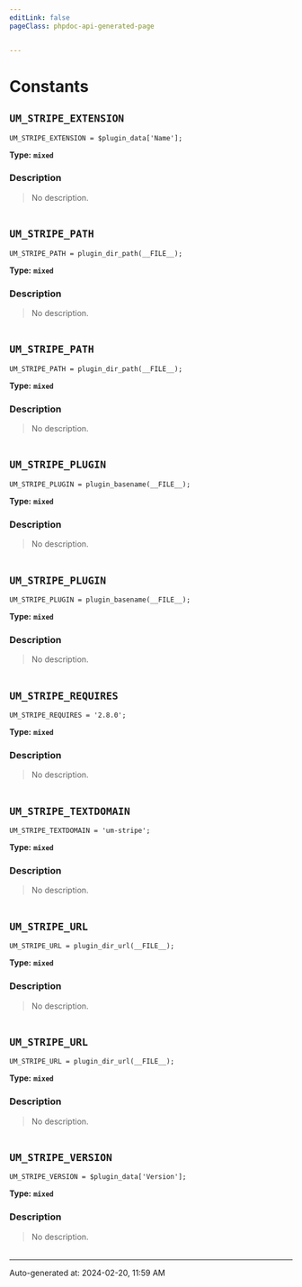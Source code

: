 ```yaml
---
editLink: false
pageClass: phpdoc-api-generated-page


---
```


# Constants

        
##  `UM_STRIPE_EXTENSION`    



```php:no-line-numbers
UM_STRIPE_EXTENSION = $plugin_data['Name'];
```

**Type:** **`mixed`**

### Description

> No description.

| | |
|:--------:| ----------- |

        
##  `UM_STRIPE_PATH`    



```php:no-line-numbers
UM_STRIPE_PATH = plugin_dir_path(__FILE__);
```

**Type:** **`mixed`**

### Description

> No description.

| | |
|:--------:| ----------- |

        
##  `UM_STRIPE_PATH`    



```php:no-line-numbers
UM_STRIPE_PATH = plugin_dir_path(__FILE__);
```

**Type:** **`mixed`**

### Description

> No description.

| | |
|:--------:| ----------- |

        
##  `UM_STRIPE_PLUGIN`    



```php:no-line-numbers
UM_STRIPE_PLUGIN = plugin_basename(__FILE__);
```

**Type:** **`mixed`**

### Description

> No description.

| | |
|:--------:| ----------- |

        
##  `UM_STRIPE_PLUGIN`    



```php:no-line-numbers
UM_STRIPE_PLUGIN = plugin_basename(__FILE__);
```

**Type:** **`mixed`**

### Description

> No description.

| | |
|:--------:| ----------- |

        
##  `UM_STRIPE_REQUIRES`    



```php:no-line-numbers
UM_STRIPE_REQUIRES = '2.8.0';
```

**Type:** **`mixed`**

### Description

> No description.

| | |
|:--------:| ----------- |

        
##  `UM_STRIPE_TEXTDOMAIN`    



```php:no-line-numbers
UM_STRIPE_TEXTDOMAIN = 'um-stripe';
```

**Type:** **`mixed`**

### Description

> No description.

| | |
|:--------:| ----------- |

        
##  `UM_STRIPE_URL`    



```php:no-line-numbers
UM_STRIPE_URL = plugin_dir_url(__FILE__);
```

**Type:** **`mixed`**

### Description

> No description.

| | |
|:--------:| ----------- |

        
##  `UM_STRIPE_URL`    



```php:no-line-numbers
UM_STRIPE_URL = plugin_dir_url(__FILE__);
```

**Type:** **`mixed`**

### Description

> No description.

| | |
|:--------:| ----------- |

        
##  `UM_STRIPE_VERSION`    



```php:no-line-numbers
UM_STRIPE_VERSION = $plugin_data['Version'];
```

**Type:** **`mixed`**

### Description

> No description.

| | |
|:--------:| ----------- |



--------

<div class="page-edit">
    <div class="last-updated">
        <span class="prefix">Auto-generated at: </span>
        <span class="time">2024-02-20, 11:59 AM</span>
    </div>
</div>



